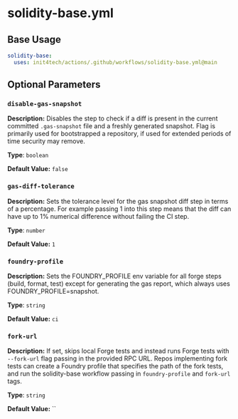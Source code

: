 # solidity-base.yml

## Base Usage

```yml
solidity-base:
  uses: init4tech/actions/.github/workflows/solidity-base.yml@main
```

## Optional Parameters

### `disable-gas-snapshot`

**Description:** Disables the step to check if a diff is present in the current committed `.gas-snapshot` file and a freshly generated snapshot. Flag is primarily used for bootstrapped a repository, if used for extended periods of time security may remove.

**Type**: `boolean`

**Default Value:** `false`

### `gas-diff-tolerance`

**Description:** Sets the tolerance level for the gas snapshot diff step in terms of a percentage. For example passing 1 into this step means that the diff can have up to 1% numerical difference without failing the CI step.

**Type**: `number`

**Default Value:** `1`

### `foundry-profile`

**Description:** Sets the FOUNDRY_PROFILE env variable for all forge steps (build, format, test) except for generating the gas report, which always uses FOUNDRY_PROFILE=snapshot.

**Type**: `string`

**Default Value:** `ci`

### `fork-url`

**Description:** If set, skips local Forge tests and instead runs Forge tests with `--fork-url` flag passing in the provided RPC URL. Repos implementing fork tests can create a Foundry profile that specifies the path of the fork tests, and run the solidity-base workflow passing in `foundry-profile` and `fork-url` tags.

**Type**: `string`

**Default Value:** ``